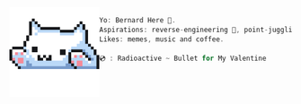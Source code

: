 <img align='left' src='typu.gif' width='160' />

```rust
Yo: Bernard Here 🎃. 
Aspirations: reverse-engineering 👾, point-juggling and rusteceanesque 🦀.
Likes: memes, music and coffee.

💿 : Radioactive ~ Bullet for My Valentine
```
